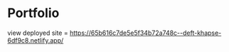 # Portfolio

view deployed site =
https://65b616c7de5e5f34b72a748c--deft-khapse-6df9c8.netlify.app/
